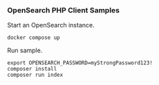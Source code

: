 ### OpenSearch PHP Client Samples

Start an OpenSearch instance.

```
docker compose up
```

Run sample.

```
export OPENSEARCH_PASSWORD=myStrongPassword123!
composer install
composer run index
```
